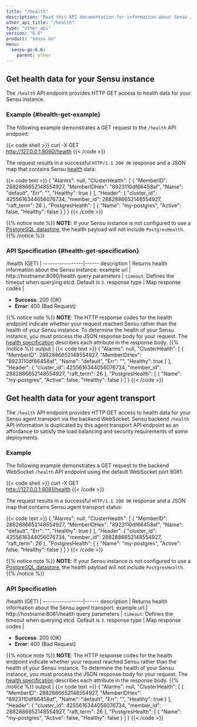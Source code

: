 ```yaml
---
title: "/health"
description: "Read this API documentation for information about Sensu /health API endpoints, including examples for retrieving health details about your Sensu instance."
other_api_title: "/health"
type: "other_api"
version: "6.6"
product: "Sensu Go"
menu:
  sensu-go-6.6:
    parent: other
---
```


## Get health data for your Sensu instance

The `/health` API endpoint provides HTTP GET access to health data for your Sensu instance.

### Example {#health-get-example}

The following example demonstrates a GET request to the `/health` API endpoint:

{{< code shell >}}
curl -X GET \
http://127.0.0.1:8080/health
{{< /code >}}

The request results in a successful `HTTP/1.1 200 OK` response and a JSON map that contains Sensu [health][1] data:

{{< code text >}}
{
  "Alarms": null,
  "ClusterHealth": [
    {
      "MemberID": 2882886652148554927,
      "MemberIDHex": "8923110df66458af",
      "Name": "default",
      "Err": "",
      "Healthy": true
    }
  ],
  "Header": {
    "cluster_id": 4255616344056076734,
    "member_id": 2882886652148554927,
    "raft_term": 26
  },
  "PostgresHealth": [
    {
      "Name": "my-postgres",
      "Active": false,
      "Healthy": false
    }
  ]
}
{{< /code >}}

{{% notice note %}}
**NOTE**: If your Sensu instance is not configured to use a [PostgreSQL datastore](../../../operations/deploy-sensu/datastore/#scale-event-storage), the health payload will not include `PostgresHealth`.
{{% /notice %}}

### API Specification {#health-get-specification}

/health (GET)    | 
-----------------|------
description      | Returns health information about the Sensu instance.
example url      | http://hostname:8080/health
query parameters | `timeout`: Defines the timeout when querying etcd. Default is `3`.
response type    | Map
response codes   | <ul><li>**Success**: 200 (OK)</li><li>**Error**: 400 (Bad Request)</li></ul>{{% notice note %}}
**NOTE**: The HTTP response codes for the health endpoint indicate whether your request reached Sensu rather than the health of your Sensu instance.
To determine the health of your Sensu instance, you must process the JSON response body for your request.
The [health specification](../../../operations/monitor-sensu/health/#health-specification) describes each attribute in the response body.
{{% /notice %}}
output           | {{< code text >}}
{
  "Alarms": null,
  "ClusterHealth": [
    {
      "MemberID": 2882886652148554927,
      "MemberIDHex": "8923110df66458af",
      "Name": "default",
      "Err": "",
      "Healthy": true
    }
  ],
  "Header": {
    "cluster_id": 4255616344056076734,
    "member_id": 2882886652148554927,
    "raft_term": 26
  },
  "PostgresHealth": [
    {
      "Name": "my-postgres",
      "Active": false,
      "Healthy": false
    }
  ]
}
{{< /code >}}

## Get health data for your agent transport

The `/health` API endpoint provides HTTP GET access to health data for your Sensu agent transport via the backend WebSocket.
Sensu backend `/health` API information is duplicated by this agent transport API endpoint as an affordance to satisfy the load balancing and security requirements of some deployments.

### Example

The following example demonstrates a GET request to the backend WebSocket `/health` API endpoint using the default WebSocket port 8081:

{{< code shell >}}
curl -X GET \
http://127.0.0.1:8081/health
{{< /code >}}

The request results in a successful `HTTP/1.1 200 OK` response and a JSON map that contains Sensu agent transport status:

{{< code text >}}
{
  "Alarms": null,
  "ClusterHealth": [
    {
      "MemberID": 2882886652148554927,
      "MemberIDHex": "8923110df66458af",
      "Name": "default",
      "Err": "",
      "Healthy": true
    }
  ],
  "Header": {
    "cluster_id": 4255616344056076734,
    "member_id": 2882886652148554927,
    "raft_term": 26
  },
  "PostgresHealth": [
    {
      "Name": "my-postgres",
      "Active": false,
      "Healthy": false
    }
  ]
}
{{< /code >}}

{{% notice note %}}
**NOTE**: If your Sensu instance is not configured to use a [PostgreSQL datastore](../../../operations/deploy-sensu/datastore/#scale-event-storage), the health payload will not include `PostgresHealth`.
{{% /notice %}}

### API Specification

/health (GET)    | 
-----------------|------
description      | Returns health information about the Sensu agent transport.
example url      | http://hostname:8081/health
query parameters | `timeout`: Defines the timeout when querying etcd. Default is `3`.
response type    | Map
response codes   | <ul><li>**Success**: 200 (OK)</li><li>**Error**: 400 (Bad Request)</li></ul>{{% notice note %}}
**NOTE**: The HTTP response codes for the health endpoint indicate whether your request reached Sensu rather than the health of your Sensu instance.
To determine the health of your Sensu instance, you must process the JSON response body for your request.
The [health specification](../../../operations/monitor-sensu/health/#health-specification) describes each attribute in the response body.
{{% /notice %}}
output           | {{< code text >}}
{
  "Alarms": null,
  "ClusterHealth": [
    {
      "MemberID": 2882886652148554927,
      "MemberIDHex": "8923110df66458af",
      "Name": "default",
      "Err": "",
      "Healthy": true
    }
  ],
  "Header": {
    "cluster_id": 4255616344056076734,
    "member_id": 2882886652148554927,
    "raft_term": 26
  },
  "PostgresHealth": [
    {
      "Name": "my-postgres",
      "Active": false,
      "Healthy": false
    }
  ]
}
{{< /code >}}


[1]: ../../../operations/monitor-sensu/health/
